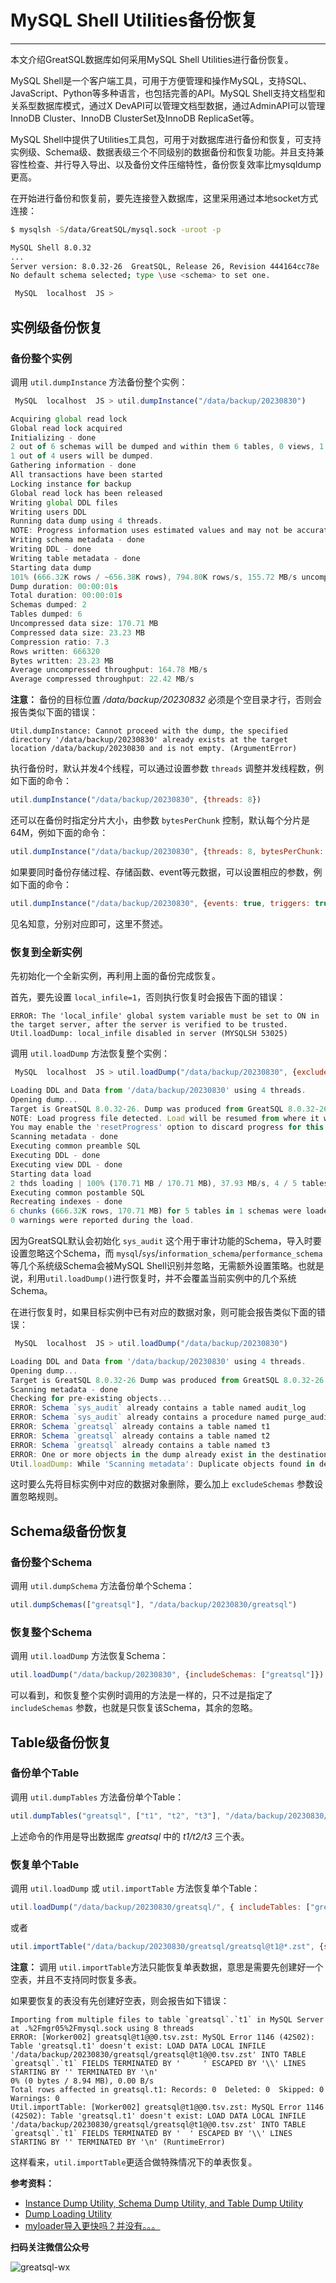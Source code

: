 # MySQL Shell Utilities备份恢复
---

本文介绍GreatSQL数据库如何采用MySQL Shell Utilities进行备份恢复。

MySQL Shell是一个客户端工具，可用于方便管理和操作MySQL，支持SQL、JavaScript、Python等多种语言，也包括完善的API。MySQL Shell支持文档型和关系型数据库模式，通过X DevAPI可以管理文档型数据，通过AdminAPI可以管理InnoDB Cluster、InnoDB ClusterSet及InnoDB ReplicaSet等。

MySQL Shell中提供了Utilities工具包，可用于对数据库进行备份和恢复，可支持实例级、Schema级、数据表级三个不同级别的数据备份和恢复功能。并且支持兼容性检查、并行导入导出、以及备份文件压缩特性，备份恢复效率比mysqldump更高。

在开始进行备份和恢复前，要先连接登入数据库，这里采用通过本地socket方式连接：
```bash
$ mysqlsh -S/data/GreatSQL/mysql.sock -uroot -p

MySQL Shell 8.0.32
...
Server version: 8.0.32-26  GreatSQL, Release 26, Revision 444164cc78e
No default schema selected; type \use <schema> to set one.

 MySQL  localhost  JS >
```

##  实例级备份恢复
### 备份整个实例
调用 `util.dumpInstance` 方法备份整个实例：
```js
 MySQL  localhost  JS > util.dumpInstance("/data/backup/20230830")

Acquiring global read lock
Global read lock acquired
Initializing - done
2 out of 6 schemas will be dumped and within them 6 tables, 0 views, 1 routine.
1 out of 4 users will be dumped.
Gathering information - done
All transactions have been started
Locking instance for backup
Global read lock has been released
Writing global DDL files
Writing users DDL
Running data dump using 4 threads.
NOTE: Progress information uses estimated values and may not be accurate.
Writing schema metadata - done
Writing DDL - done
Writing table metadata - done
Starting data dump
101% (666.32K rows / ~656.38K rows), 794.80K rows/s, 155.72 MB/s uncompressed, 20.12 MB/s compressed
Dump duration: 00:00:01s
Total duration: 00:00:01s
Schemas dumped: 2
Tables dumped: 6
Uncompressed data size: 170.71 MB
Compressed data size: 23.23 MB
Compression ratio: 7.3
Rows written: 666320
Bytes written: 23.23 MB
Average uncompressed throughput: 164.78 MB/s
Average compressed throughput: 22.42 MB/s
```

**注意：** 备份的目标位置 */data/backup/20230832* 必须是个空目录才行，否则会报告类似下面的错误：
```log
Util.dumpInstance: Cannot proceed with the dump, the specified directory '/data/backup/20230830' already exists at the target location /data/backup/20230830 and is not empty. (ArgumentError)
```

执行备份时，默认并发4个线程，可以通过设置参数 `threads` 调整并发线程数，例如下面的命令：
```js
util.dumpInstance("/data/backup/20230830", {threads: 8})
```

还可以在备份时指定分片大小，由参数 `bytesPerChunk` 控制，默认每个分片是64M，例如下面的命令：
```js
util.dumpInstance("/data/backup/20230830", {threads: 8, bytesPerChunk: "16M"})
```

如果要同时备份存储过程、存储函数、event等元数据，可以设置相应的参数，例如下面的命令：
```js
util.dumpInstance("/data/backup/20230830", {events: true, triggers: true, routines: true})
```
见名知意，分别对应即可，这里不赘述。

### 恢复到全新实例

先初始化一个全新实例，再利用上面的备份完成恢复。

首先，要先设置 `local_infile=1`，否则执行恢复时会报告下面的错误：
```log
ERROR: The 'local_infile' global system variable must be set to ON in the target server, after the server is verified to be trusted.
Util.loadDump: local_infile disabled in server (MYSQLSH 53025)
```

调用 `util.loadDump` 方法恢复整个实例：
```js
 MySQL  localhost  JS > util.loadDump("/data/backup/20230830", {excludeSchemas: ["sys_audit"]})

Loading DDL and Data from '/data/backup/20230830' using 4 threads.
Opening dump...
Target is GreatSQL 8.0.32-26. Dump was produced from GreatSQL 8.0.32-26
NOTE: Load progress file detected. Load will be resumed from where it was left, assuming no external updates were made.
You may enable the 'resetProgress' option to discard progress for this MySQL instance and force it to be completely reloaded.
Scanning metadata - done
Executing common preamble SQL
Executing DDL - done
Executing view DDL - done
Starting data load
2 thds loading | 100% (170.71 MB / 170.71 MB), 37.93 MB/s, 4 / 5 tables done
Executing common postamble SQL
Recreating indexes - done
6 chunks (666.32K rows, 170.71 MB) for 5 tables in 1 schemas were loaded in 4 sec (avg throughput 37.92 MB/s)
0 warnings were reported during the load.
```
因为GreatSQL默认会初始化 `sys_audit` 这个用于审计功能的Schema，导入时要设置忽略这个Schema，而 `mysql`/`sys`/`information_schema`/`performance_schema` 等几个系统级Schema会被MySQL Shell识别并忽略，无需额外设置策略。也就是说，利用`util.loadDump()`进行恢复时，并不会覆盖当前实例中的几个系统Schema。

在进行恢复时，如果目标实例中已有对应的数据对象，则可能会报告类似下面的错误：
```js
 MySQL  localhost  JS > util.loadDump("/data/backup/20230830")

Loading DDL and Data from '/data/backup/20230830' using 4 threads.
Opening dump...
Target is GreatSQL 8.0.32-26 Dump was produced from GreatSQL 8.0.32-26
Scanning metadata - done
Checking for pre-existing objects...
ERROR: Schema `sys_audit` already contains a table named audit_log
ERROR: Schema `sys_audit` already contains a procedure named purge_audit_log
ERROR: Schema `greatsql` already contains a table named t1
ERROR: Schema `greatsql` already contains a table named t2
ERROR: Schema `greatsql` already contains a table named t3
ERROR: One or more objects in the dump already exist in the destination database. You must either DROP these objects or exclude them from the load.
Util.loadDump: While 'Scanning metadata': Duplicate objects found in destination database (MYSQLSH 53021)
```
这时要么先将目标实例中对应的数据对象删除，要么加上 `excludeSchemas` 参数设置忽略规则。

##  Schema级备份恢复
### 备份整个Schema
调用 `util.dumpSchema` 方法备份单个Schema：
```js
util.dumpSchemas(["greatsql"], "/data/backup/20230830/greatsql")
```

### 恢复整个Schema
调用 `util.loadDump` 方法恢复Schema：
```js
util.loadDump("/data/backup/20230830", {includeSchemas: ["greatsql"]})
```
可以看到，和恢复整个实例时调用的方法是一样的，只不过是指定了 `includeSchemas` 参数，也就是只恢复该Schema，其余的忽略。

##  Table级备份恢复
### 备份单个Table
调用 `util.dumpTables` 方法备份单个Table：
```js
util.dumpTables("greatsql", ["t1", "t2", "t3"], "/data/backup/20230830/greatsql")
```
上述命令的作用是导出数据库 *greatsql* 中的 *t1/t2/t3* 三个表。

### 恢复单个Table
调用 `util.loadDump` 或 `util.importTable` 方法恢复单个Table：
```js
util.loadDump("/data/backup/20230830/greatsql/", { includeTables: ["greatsql.t1", "greatsql.t2", "greatsql.t3"]})
```

或者
```js
util.importTable("/data/backup/20230830/greatsql/greatsql@t1@*.zst", {schema: "greatsql", table: "t1"})
```

**注意：** 调用 `util.importTable`方法只能恢复单表数据，意思是需要先创建好一个空表，并且不支持同时恢复多表。

如果要恢复的表没有先创建好空表，则会报告如下错误：
```log
Importing from multiple files to table `greatsql`.`t1` in MySQL Server at .%2Fmgr05%2Fmysql.sock using 8 threads
ERROR: [Worker002] greatsql@t1@@0.tsv.zst: MySQL Error 1146 (42S02): Table 'greatsql.t1' doesn't exist: LOAD DATA LOCAL INFILE '/data/backup/20230830/greatsql/greatsql@t1@@0.tsv.zst' INTO TABLE `greatsql`.`t1` FIELDS TERMINATED BY '     ' ESCAPED BY '\\' LINES STARTING BY '' TERMINATED BY '\n'
0% (0 bytes / 8.94 MB), 0.00 B/s
Total rows affected in greatsql.t1: Records: 0  Deleted: 0  Skipped: 0  Warnings: 0
Util.importTable: [Worker002] greatsql@t1@@0.tsv.zst: MySQL Error 1146 (42S02): Table 'greatsql.t1' doesn't exist: LOAD DATA LOCAL INFILE '/data/backup/20230830/greatsql/greatsql@t1@@0.tsv.zst' INTO TABLE `greatsql`.`t1` FIELDS TERMINATED BY '  ' ESCAPED BY '\\' LINES STARTING BY '' TERMINATED BY '\n' (RuntimeError)
```
这样看来，`util.importTable`更适合做特殊情况下的单表恢复。


**参考资料：**

- [Instance Dump Utility, Schema Dump Utility, and Table Dump Utility](https://dev.mysql.com/doc/mysql-shell/8.0/en/mysql-shell-utilities-dump-instance-schema.html)
- [Dump Loading Utility](https://dev.mysql.com/doc/mysql-shell/8.0/en/mysql-shell-utilities-load-dump.html)
- [myloader导入更快吗？并没有。。。](https://mp.weixin.qq.com/s/bTxXjNvCktUVu4el8kO7Sg)



**扫码关注微信公众号**

![greatsql-wx](../greatsql-wx.jpg)
